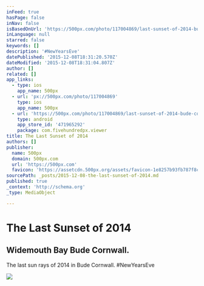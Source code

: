 ```yaml
---
inFeed: true
hasPage: false
inNav: false
isBasedOnUrl: 'https://500px.com/photo/117004869/last-sunset-of-2014-bude-cornwall-by-daniel-moriss-jeffery-'
inLanguage: null
starred: false
keywords: []
description: '#NewYearsEve'
datePublished: '2015-12-08T18:31:20.570Z'
dateModified: '2015-12-08T18:31:04.807Z'
author: []
related: []
app_links:
  - type: ios
    app_name: 500px
  - url: 'px://500px.com/photo/117004869'
    type: ios
    app_name: 500px
  - url: 'https://500px.com/photo/117004869/last-sunset-of-2014-bude-cornwall-by-daniel-moriss-jeffery-'
    type: android
    app_store_id: '471965292'
    package: com.fivehundredpx.viewer
title: The Last Sunset of 2014
authors: []
publisher:
  name: 500px
  domain: 500px.com
  url: 'https://500px.com'
  favicon: 'https://assetcdn.500px.org/assets/favicon-1e8257b93fb787f8ceb66b5522ee853c.ico'
sourcePath: _posts/2015-12-08-the-last-sunset-of-2014.md
published: true
_context: 'http://schema.org'
_type: MediaObject

---
```

# The Last Sunset of 2014

<article style=""><h1>Widemouth Bay Bude Cornwall.</h1><p>The last sun rays of 2014 in Bude Cornwall. #NewYearsEve</p><img src="https://drscdn.500px.org/photo/117004869/m%3D2048/382e4259119bfb2612d049980db7ca65" /></article>